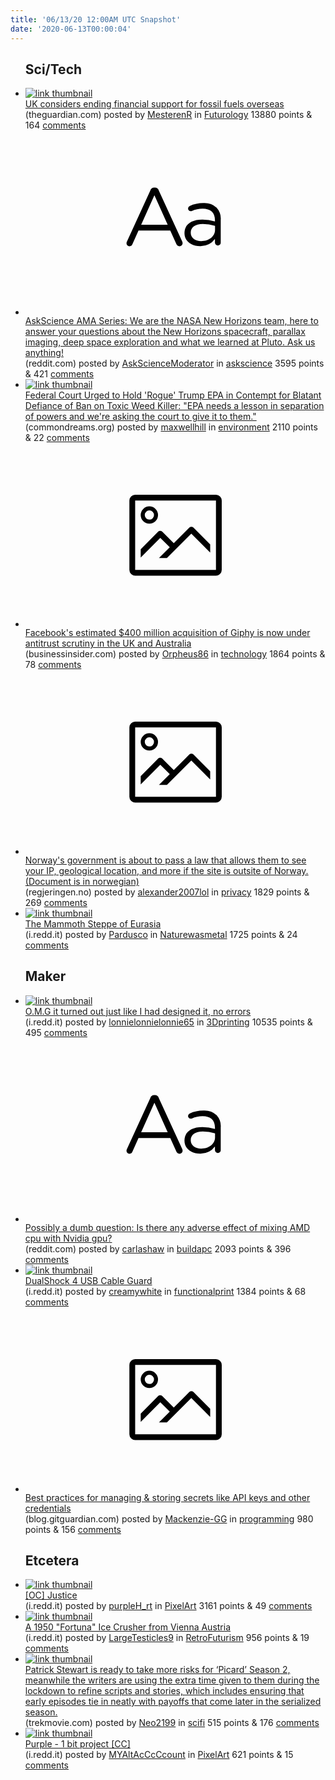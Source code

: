 ```yaml
---
title: '06/13/20 12:00AM UTC Snapshot'
date: '2020-06-13T00:00:04'
---
```

<ul>
<h2>Sci/Tech</h2>

<li><a href='https://www.theguardian.com/environment/2020/jun/12/uk-considers-ending-financial-support-for-fossil-fuels-overseas'><img src='https://b.thumbs.redditmedia.com/oe3uddJD1Me91wEYDrA2r_60nKmytvfTz-3PS7hov2I.jpg' alt='link thumbnail'></a><div><div class='linkTitle'><a href='https://www.theguardian.com/environment/2020/jun/12/uk-considers-ending-financial-support-for-fossil-fuels-overseas'>UK considers ending financial support for fossil fuels overseas</a></div>(theguardian.com) posted by <a href='https://www.reddit.com/user/MesterenR'>MesterenR</a> in <a href='https://www.reddit.com/r/Futurology'>Futurology</a> 13880 points & 164 <a href='https://www.reddit.com/r/Futurology/comments/h7iyga/uk_considers_ending_financial_support_for_fossil/'>comments</a></div></li>

<li><a href='https://www.reddit.com/r/askscience/comments/h7imbw/askscience_ama_series_we_are_the_nasa_new/'><svg version='1.1' viewBox='-34 -12 104 64' preserveAspectRatio='xMidYMid slice' xmlns='http://www.w3.org/2000/svg' xmlns:xlink='http://www.w3.org/1999/xlink'>
    <title>text link thumbnail</title>
    <path d='M12.19,8.84a1.45,1.45,0,0,0-1.4-1h-.12a1.46,1.46,0,0,0-1.42,1L1.14,26.56a1.29,1.29,0,0,0-.14.59,1,1,0,0,0,1,1,1.12,1.12,0,0,0,1.08-.77l2.08-4.65h11l2.08,4.59a1.24,1.24,0,0,0,1.12.83,1.08,1.08,0,0,0,1.08-1.08,1.64,1.64,0,0,0-.14-.57ZM6.08,20.71l4.59-10.22,4.6,10.22Z'>
    </path>
    <path d='M32.24,14.78A6.35,6.35,0,0,0,27.6,13.2a11.36,11.36,0,0,0-4.7,1,1,1,0,0,0-.58.89,1,1,0,0,0,.94.92,1.23,1.23,0,0,0,.39-.08,8.87,8.87,0,0,1,3.72-.81c2.7,0,4.28,1.33,4.28,3.92v.5a15.29,15.29,0,0,0-4.42-.61c-3.64,0-6.14,1.61-6.14,4.64v.05c0,2.95,2.7,4.48,5.37,4.48a6.29,6.29,0,0,0,5.19-2.48V26.9a1,1,0,0,0,1,1,1,1,0,0,0,1-1.06V19A5.71,5.71,0,0,0,32.24,14.78Zm-.56,7.7c0,2.28-2.17,3.89-4.81,3.89-1.94,0-3.61-1.06-3.61-2.86v-.06c0-1.8,1.5-3,4.2-3a15.2,15.2,0,0,1,4.22.61Z'>
    </path>
    </svg></a><div><div class='linkTitle'><a href='https://www.reddit.com/r/askscience/comments/h7imbw/askscience_ama_series_we_are_the_nasa_new/'>AskScience AMA Series: We are the NASA New Horizons team, here to answer your questions about the New Horizons spacecraft, parallax imaging, deep space exploration and what we learned at Pluto. Ask us anything!</a></div>(reddit.com) posted by <a href='https://www.reddit.com/user/AskScienceModerator'>AskScienceModerator</a> in <a href='https://www.reddit.com/r/askscience'>askscience</a> 3595 points & 421 <a href='https://www.reddit.com/r/askscience/comments/h7imbw/askscience_ama_series_we_are_the_nasa_new/'>comments</a></div></li>

<li><a href='https://www.commondreams.org/news/2020/06/12/federal-court-urged-hold-rogue-trump-epa-contempt-blatant-defiance-ban-toxic-weed'><img src='https://b.thumbs.redditmedia.com/3uNfRS4Yx1q0gPgAx8b6Mn4ckkg4Urm5JqyOIbYZzWE.jpg' alt='link thumbnail'></a><div><div class='linkTitle'><a href='https://www.commondreams.org/news/2020/06/12/federal-court-urged-hold-rogue-trump-epa-contempt-blatant-defiance-ban-toxic-weed'>Federal Court Urged to Hold 'Rogue' Trump EPA in Contempt for Blatant Defiance of Ban on Toxic Weed Killer: "EPA needs a lesson in separation of powers and we're asking the court to give it to them."</a></div>(commondreams.org) posted by <a href='https://www.reddit.com/user/maxwellhill'>maxwellhill</a> in <a href='https://www.reddit.com/r/environment'>environment</a> 2110 points & 22 <a href='https://www.reddit.com/r/environment/comments/h7lhj4/federal_court_urged_to_hold_rogue_trump_epa_in/'>comments</a></div></li>

<li><a href='https://www.businessinsider.com/facebook-400-million-giphy-competition-cma-probe-2020-6'><svg version='1.1' viewBox='-34 -14 104 64' preserveAspectRatio='xMidYMid meet' xmlns='http://www.w3.org/2000/svg' xmlns:xlink='http://www.w3.org/1999/xlink'>
    <title>link thumbnail</title>
    <path d='M32,4H4A2,2,0,0,0,2,6V30a2,2,0,0,0,2,2H32a2,2,0,0,0,2-2V6A2,2,0,0,0,32,4ZM4,30V6H32V30Z'></path>
    <path d='M8.92,14a3,3,0,1,0-3-3A3,3,0,0,0,8.92,14Zm0-4.6A1.6,1.6,0,1,1,7.33,11,1.6,1.6,0,0,1,8.92,9.41Z'></path>
    <path d='M22.78,15.37l-5.4,5.4-4-4a1,1,0,0,0-1.41,0L5.92,22.9v2.83l6.79-6.79L16,22.18l-3.75,3.75H15l8.45-8.45L30,24V21.18l-5.81-5.81A1,1,0,0,0,22.78,15.37Z'></path>
    </svg></a><div><div class='linkTitle'><a href='https://www.businessinsider.com/facebook-400-million-giphy-competition-cma-probe-2020-6'>Facebook's estimated $400 million acquisition of Giphy is now under antitrust scrutiny in the UK and Australia</a></div>(businessinsider.com) posted by <a href='https://www.reddit.com/user/Orpheus86'>Orpheus86</a> in <a href='https://www.reddit.com/r/technology'>technology</a> 1864 points & 78 <a href='https://www.reddit.com/r/technology/comments/h7jjg2/facebooks_estimated_400_million_acquisition_of/'>comments</a></div></li>

<li><a href='https://www.regjeringen.no/no/dokumenter/prop.-80-l-20192020/id2698600/?ch=1'><svg version='1.1' viewBox='-34 -14 104 64' preserveAspectRatio='xMidYMid meet' xmlns='http://www.w3.org/2000/svg' xmlns:xlink='http://www.w3.org/1999/xlink'>
    <title>link thumbnail</title>
    <path d='M32,4H4A2,2,0,0,0,2,6V30a2,2,0,0,0,2,2H32a2,2,0,0,0,2-2V6A2,2,0,0,0,32,4ZM4,30V6H32V30Z'></path>
    <path d='M8.92,14a3,3,0,1,0-3-3A3,3,0,0,0,8.92,14Zm0-4.6A1.6,1.6,0,1,1,7.33,11,1.6,1.6,0,0,1,8.92,9.41Z'></path>
    <path d='M22.78,15.37l-5.4,5.4-4-4a1,1,0,0,0-1.41,0L5.92,22.9v2.83l6.79-6.79L16,22.18l-3.75,3.75H15l8.45-8.45L30,24V21.18l-5.81-5.81A1,1,0,0,0,22.78,15.37Z'></path>
    </svg></a><div><div class='linkTitle'><a href='https://www.regjeringen.no/no/dokumenter/prop.-80-l-20192020/id2698600/?ch=1'>Norway's government is about to pass a law that allows them to see your IP, geological location, and more if the site is outsite of Norway. (Document is in norwegian)</a></div>(regjeringen.no) posted by <a href='https://www.reddit.com/user/alexander2007lol'>alexander2007lol</a> in <a href='https://www.reddit.com/r/privacy'>privacy</a> 1829 points & 269 <a href='https://www.reddit.com/r/privacy/comments/h7iu05/norways_government_is_about_to_pass_a_law_that/'>comments</a></div></li>

<li><a href='https://i.redd.it/555b9bvoph451.jpg'><img src='https://b.thumbs.redditmedia.com/15WeR9GyEJioCvegYrNmRq1ovo60FXt1pFt1tccllDg.jpg' alt='link thumbnail'></a><div><div class='linkTitle'><a href='https://i.redd.it/555b9bvoph451.jpg'>The Mammoth Steppe of Eurasia</a></div>(i.redd.it) posted by <a href='https://www.reddit.com/user/Pardusco'>Pardusco</a> in <a href='https://www.reddit.com/r/Naturewasmetal'>Naturewasmetal</a> 1725 points & 24 <a href='https://www.reddit.com/r/Naturewasmetal/comments/h7lrck/the_mammoth_steppe_of_eurasia/'>comments</a></div></li>

<h2>Maker</h2>

<li><a href='https://i.redd.it/2yio2t077i451.jpg'><img src='https://b.thumbs.redditmedia.com/3iIqqQzsv4EA60oSMFO7DPm7gYldDFpKxxhW3p8fsKE.jpg' alt='link thumbnail'></a><div><div class='linkTitle'><a href='https://i.redd.it/2yio2t077i451.jpg'>O.M.G it turned out just like I had designed it, no errors</a></div>(i.redd.it) posted by <a href='https://www.reddit.com/user/lonnielonnielonnie65'>lonnielonnielonnie65</a> in <a href='https://www.reddit.com/r/3Dprinting'>3Dprinting</a> 10535 points & 495 <a href='https://www.reddit.com/r/3Dprinting/comments/h7nm6p/omg_it_turned_out_just_like_i_had_designed_it_no/'>comments</a></div></li>

<li><a href='https://www.reddit.com/r/buildapc/comments/h7izrr/possibly_a_dumb_question_is_there_any_adverse/'><svg version='1.1' viewBox='-34 -12 104 64' preserveAspectRatio='xMidYMid slice' xmlns='http://www.w3.org/2000/svg' xmlns:xlink='http://www.w3.org/1999/xlink'>
    <title>text link thumbnail</title>
    <path d='M12.19,8.84a1.45,1.45,0,0,0-1.4-1h-.12a1.46,1.46,0,0,0-1.42,1L1.14,26.56a1.29,1.29,0,0,0-.14.59,1,1,0,0,0,1,1,1.12,1.12,0,0,0,1.08-.77l2.08-4.65h11l2.08,4.59a1.24,1.24,0,0,0,1.12.83,1.08,1.08,0,0,0,1.08-1.08,1.64,1.64,0,0,0-.14-.57ZM6.08,20.71l4.59-10.22,4.6,10.22Z'>
    </path>
    <path d='M32.24,14.78A6.35,6.35,0,0,0,27.6,13.2a11.36,11.36,0,0,0-4.7,1,1,1,0,0,0-.58.89,1,1,0,0,0,.94.92,1.23,1.23,0,0,0,.39-.08,8.87,8.87,0,0,1,3.72-.81c2.7,0,4.28,1.33,4.28,3.92v.5a15.29,15.29,0,0,0-4.42-.61c-3.64,0-6.14,1.61-6.14,4.64v.05c0,2.95,2.7,4.48,5.37,4.48a6.29,6.29,0,0,0,5.19-2.48V26.9a1,1,0,0,0,1,1,1,1,0,0,0,1-1.06V19A5.71,5.71,0,0,0,32.24,14.78Zm-.56,7.7c0,2.28-2.17,3.89-4.81,3.89-1.94,0-3.61-1.06-3.61-2.86v-.06c0-1.8,1.5-3,4.2-3a15.2,15.2,0,0,1,4.22.61Z'>
    </path>
    </svg></a><div><div class='linkTitle'><a href='https://www.reddit.com/r/buildapc/comments/h7izrr/possibly_a_dumb_question_is_there_any_adverse/'>Possibly a dumb question: Is there any adverse effect of mixing AMD cpu with Nvidia gpu?</a></div>(reddit.com) posted by <a href='https://www.reddit.com/user/carlashaw'>carlashaw</a> in <a href='https://www.reddit.com/r/buildapc'>buildapc</a> 2093 points & 396 <a href='https://www.reddit.com/r/buildapc/comments/h7izrr/possibly_a_dumb_question_is_there_any_adverse/'>comments</a></div></li>

<li><a href='https://i.redd.it/774l3pt95h451.jpg'><img src='https://b.thumbs.redditmedia.com/ViuKjY0HQzX_alPyP1xVsAB--6nl2tiMSNC9xglk2AY.jpg' alt='link thumbnail'></a><div><div class='linkTitle'><a href='https://i.redd.it/774l3pt95h451.jpg'>DualShock 4 USB Cable Guard</a></div>(i.redd.it) posted by <a href='https://www.reddit.com/user/creamywhite'>creamywhite</a> in <a href='https://www.reddit.com/r/functionalprint'>functionalprint</a> 1384 points & 68 <a href='https://www.reddit.com/r/functionalprint/comments/h7jxt5/dualshock_4_usb_cable_guard/'>comments</a></div></li>

<li><a href='https://blog.gitguardian.com/secrets-api-management/'><svg version='1.1' viewBox='-34 -14 104 64' preserveAspectRatio='xMidYMid meet' xmlns='http://www.w3.org/2000/svg' xmlns:xlink='http://www.w3.org/1999/xlink'>
    <title>link thumbnail</title>
    <path d='M32,4H4A2,2,0,0,0,2,6V30a2,2,0,0,0,2,2H32a2,2,0,0,0,2-2V6A2,2,0,0,0,32,4ZM4,30V6H32V30Z'></path>
    <path d='M8.92,14a3,3,0,1,0-3-3A3,3,0,0,0,8.92,14Zm0-4.6A1.6,1.6,0,1,1,7.33,11,1.6,1.6,0,0,1,8.92,9.41Z'></path>
    <path d='M22.78,15.37l-5.4,5.4-4-4a1,1,0,0,0-1.41,0L5.92,22.9v2.83l6.79-6.79L16,22.18l-3.75,3.75H15l8.45-8.45L30,24V21.18l-5.81-5.81A1,1,0,0,0,22.78,15.37Z'></path>
    </svg></a><div><div class='linkTitle'><a href='https://blog.gitguardian.com/secrets-api-management/'>Best practices for managing &amp; storing secrets like API keys and other credentials</a></div>(blog.gitguardian.com) posted by <a href='https://www.reddit.com/user/Mackenzie-GG'>Mackenzie-GG</a> in <a href='https://www.reddit.com/r/programming'>programming</a> 980 points & 156 <a href='https://www.reddit.com/r/programming/comments/h7kmff/best_practices_for_managing_storing_secrets_like/'>comments</a></div></li>

<h2>Etcetera</h2>

<li><a href='https://i.redd.it/fxd96fwsqf451.png'><img src='https://b.thumbs.redditmedia.com/7D8f7izhah7FdBP42p_vY1oQIyHrMctqUXivN3pMXgY.jpg' alt='link thumbnail'></a><div><div class='linkTitle'><a href='https://i.redd.it/fxd96fwsqf451.png'>[OC] Justice</a></div>(i.redd.it) posted by <a href='https://www.reddit.com/user/purpleH_rt'>purpleH_rt</a> in <a href='https://www.reddit.com/r/PixelArt'>PixelArt</a> 3161 points & 49 <a href='https://www.reddit.com/r/PixelArt/comments/h7gi56/oc_justice/'>comments</a></div></li>

<li><a href='https://i.redd.it/79dpy3fo9i451.jpg'><img src='https://b.thumbs.redditmedia.com/5UnRQ2u2akWf4sYj4R-n06EYo8BXW56x1OtVhvbccoQ.jpg' alt='link thumbnail'></a><div><div class='linkTitle'><a href='https://i.redd.it/79dpy3fo9i451.jpg'>A 1950 "Fortuna" Ice Crusher from Vienna Austria</a></div>(i.redd.it) posted by <a href='https://www.reddit.com/user/LargeTesticles9'>LargeTesticles9</a> in <a href='https://www.reddit.com/r/RetroFuturism'>RetroFuturism</a> 956 points & 19 <a href='https://www.reddit.com/r/RetroFuturism/comments/h7nvqb/a_1950_fortuna_ice_crusher_from_vienna_austria/'>comments</a></div></li>

<li><a href='https://trekmovie.com/2020/06/10/patrick-stewart-is-ready-to-take-more-risks-for-star-trek-picard-season-2/'><img src='https://b.thumbs.redditmedia.com/WLaFN8KRa7mHHj8mfoVXW07QuusYxoYrSrnlnBdKC3Y.jpg' alt='link thumbnail'></a><div><div class='linkTitle'><a href='https://trekmovie.com/2020/06/10/patrick-stewart-is-ready-to-take-more-risks-for-star-trek-picard-season-2/'>Patrick Stewart is ready to take more risks for ‘Picard’ Season 2, meanwhile the writers are using the extra time given to them during the lockdown to refine scripts and stories, which includes ensuring that early episodes tie in neatly with payoffs that come later in the serialized season.</a></div>(trekmovie.com) posted by <a href='https://www.reddit.com/user/Neo2199'>Neo2199</a> in <a href='https://www.reddit.com/r/scifi'>scifi</a> 515 points & 176 <a href='https://www.reddit.com/r/scifi/comments/h7p89g/patrick_stewart_is_ready_to_take_more_risks_for/'>comments</a></div></li>

<li><a href='https://i.redd.it/9lzjunp9wg451.png'><img src='https://b.thumbs.redditmedia.com/Hb2GYoe2vFGv69_1MGWS69x9PVh4P0Jl54GT9Dd7YWw.jpg' alt='link thumbnail'></a><div><div class='linkTitle'><a href='https://i.redd.it/9lzjunp9wg451.png'>Purple - 1 bit project [CC]</a></div>(i.redd.it) posted by <a href='https://www.reddit.com/user/MYAltAcCcCcount'>MYAltAcCcCcount</a> in <a href='https://www.reddit.com/r/PixelArt'>PixelArt</a> 621 points & 15 <a href='https://www.reddit.com/r/PixelArt/comments/h7j8o0/purple_1_bit_project_cc/'>comments</a></div></li>

</ul>
